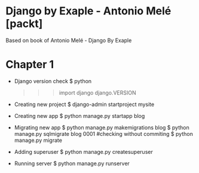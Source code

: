 # Django by Exaple - Antonio Melé [packt]
Based on book of Antonio Melé -  Django By Exaple

# Chapter 1
* Django version check
    $ python
    >>> import django
    >>> django.VERSION

* Creating new project
    $ django-admin startproject mysite

* Creating new app
    $ python manage.py startapp blog

* Migrating new app
    $ python manage.py makemigrations blog
    $ python manage.py sqlmigrate blog 0001 #checking without commiting
    $ python manage.py migrate

* Adding superuser
    $ python manage.py createsuperuser

* Running server
    $ python manage.py runserver